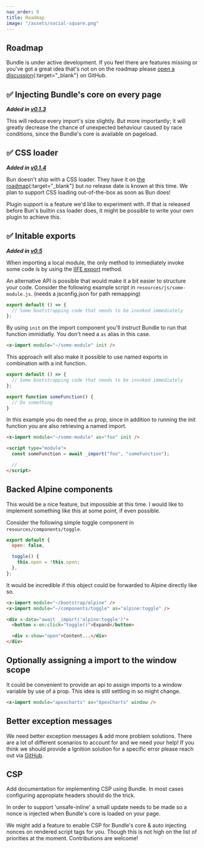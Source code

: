 ```yaml
---
nav_order: 9
title: Roadmap
image: "/assets/social-square.png"
---
```


## Roadmap

Bundle is under active development. If you feel there are features missing or you've got a great idea that's not on on the roadmap please [open a discussion](https://github.com/gwleuverink/bundle/discussions/categories/ideas){:target="\_blank"} on GitHub.

## ✅ Injecting Bundle's core on every page

**_Added in [v0.1.3](https://github.com/gwleuverink/bundle/releases/tag/v0.1.3)_**

This will reduce every import's size slightly. But more importantly; it will greatly decrease the chance of unexpected behaviour caused by race conditions, since the Bundle's core is available on pageload.

## ✅ CSS loader

**_Added in [v0.1.4](https://github.com/gwleuverink/bundle/releases/tag/v0.1.4)_**

Bun doesn't ship with a CSS loader. They have it on [the roadmap](https://github.com/oven-sh/bun/issues/159){:target="\_blank"} but no release date is known at this time. We plan to support CSS loading out-of-the-box as soon as Bun does!

Plugin support is a feature we'd like to experiment with. If that is released before Bun's builtin css loader does, it might be possible to write your own plugin to achieve this.

## ✅ Initable exports

**_Added in [v0.5](https://github.com/gwleuverink/bundle/releases/tag/v0.5.0)_**

When importing a local module, the only method to immediately invoke some code is by using the [IIFE export](https://laravel-bundle.dev/local-modules.html#iife-exports) method.

An alternative API is possible that would make it a bit easier to structure your code.
Consider the following example script in `resources/js/some-module.js`. (needs a jsconfig.json for path remapping)

```javascript
export default () => {
  // Some bootstrapping code that needs to be invoked immediately
};
```

By using `init` on the import component you'll instruct Bundle to run that function immidiatly. You don't need a `as` alias in this case.

```html
<x-import module="~/some-module" init />
```

This approach will also make it possible to use named exports in combination with a init function.

```javascript
export default () => {
  // Some bootstrapping code that needs to be invoked immediately
};

export function someFunction() {
  // Do something
}
```

In this example you do need the `as` prop, since in addition to running the init function you are also retrieving a named import.

```html
<x-import module="~/some-module" as="foo" init />

<script type="module">
  const someFunction = await _import("foo", "someFunction");

  //
</script>
```

## Backed Alpine components

This would be a nice feature, but impossible at this time. I would like to implement something like this at some point, if even possible.

Consider the following simple toggle component in `resources/components/toggle`.

```javascript
export default {
  open: false,

  toggle() {
    this.open = !this.open;
  },
};
```

It would be incredible if this object could be forwarded to Alpine directly like so.

```html
<x-import module="~/bootstrap/alpine" />
<x-import module="~/components/toggle" as="alpine:toggle" />

<div x-data="await _import('alpine:toggle')">
  <button x-on:click="toggle()">Expand</button>

  <div x-show="open">Content...</div>
</div>
```

## Optionally assigning a import to the window scope

It could be convenient to provide an api to assign imports to a window variable by use of a prop. This idea is still settling in so might change.

```html
<x-import module="apexcharts" as="ApexCharts" window />
```

## Better exception messages

We need better exception messages & add more problem solutions. There are a lot of different scenarios to account for and we need your help! If you think we should provide a Ignition solution for a specific error please reach out via [GitHub](https://github.com/gwleuverink/bundle).

## CSP

Add documentation for implementing CSP using Bundle. In most cases configuring appropiate headers should do the trick.

In order to support 'unsafe-inline' a small update needs to be made so a nonce is injected when Bundle's core is loaded on your page.

We might add a feature to enable CSP for Bundle's core & auto injecting nonces on rendered script tags for you. Though this is not high on the list of priorities at the moment. Contributions are welcome!
